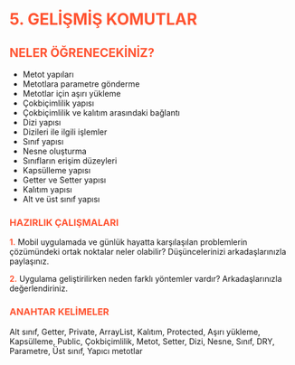 <h1 style="color:#ff5432;">5. GELİŞMİŞ KOMUTLAR</h1>

<h2 style="color:#ff5432;">NELER ÖĞRENECEKİNİZ?</h2>

- Metot yapıları
- Metotlara parametre gönderme
- Metotlar için aşırı yükleme
- Çokbiçimlilik yapısı
- Çokbiçimlilik ve kalıtım arasındaki bağlantı
- Dizi yapısı
- Dizileri ile ilgili işlemler
- Sınıf yapısı
- Nesne oluşturma
- Sınıfların erişim düzeyleri
- Kapsülleme yapısı
- Getter ve Setter yapısı
- Kalıtım yapısı
- Alt ve üst sınıf yapısı

<h3 style="color:#ff5432;">HAZIRLIK ÇALIŞMALARI</h3>

<span style="color:#ff5432;font-weight:bold;">1.</span> Mobil uygulamada ve günlük hayatta karşılaşılan problemlerin çözümündeki ortak noktalar neler olabilir? Düşüncelerinizi arkadaşlarınızla paylaşınız.

<span style="color:#ff5432;font-weight:bold;">2.</span> Uygulama geliştirilirken neden farklı yöntemler vardır? Arkadaşlarınızla değerlendiriniz.

<h3 style="color:#ff5432;">ANAHTAR KELİMELER</h3>
Alt sınıf, Getter, Private, ArrayList, Kalıtım, Protected, Aşırı yükleme, Kapsülleme, Public, Çokbiçimlilik, Metot, Setter, Dizi, Nesne, Sınıf, DRY, Parametre, Üst sınıf, Yapıcı metotlar